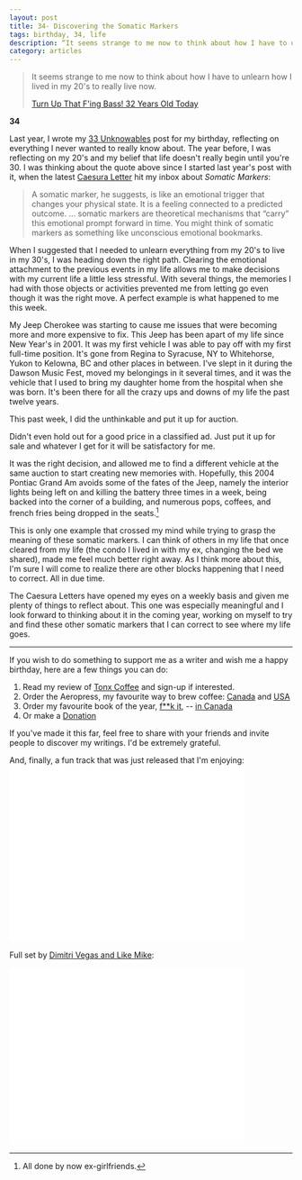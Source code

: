 ```yaml
---
layout: post
title: 34- Discovering the Somatic Markers
tags: birthday, 34, life
description: “It seems strange to me now to think about how I have to unlearn how I lived in my 20's to really live now.”
category: articles
---
```


> It seems strange to me now to think about how I have to unlearn how I lived in my 20's to really live now.
> 
> [Turn Up That F'ing Bass! 32 Years Old Today](http://www.foursides.ca/turn-up-that-fing-bass-32-years-old-today/ "Turn Up That F'ing Bass! 32 Years Old Today")

**34**

Last year, I wrote my [33 Unknowables](http://foursides.ca/33-the-unknowables "33 Unknowables") post for my birthday, reflecting on everything I never wanted to really know about. The year before, I was reflecting on my 20's and my belief that life doesn't really begin until you're 30. I was thinking about the quote above since I started last year's post with it, when the latest [Caesura Letter](http://caesuraletters.com "Caesura Letters") hit my inbox about *Somatic Markers*:

> A somatic marker, he suggests, is like an emotional trigger that changes your physical state. It is a feeling connected to a predicted outcome. 
> ... somatic markers are theoretical mechanisms that “carry” this emotional prompt forward in time. You might think of somatic markers as something like unconscious emotional bookmarks.

When I suggested that I needed to unlearn everything from my 20's to live in my 30's, I was heading down the right path. Clearing the emotional attachment to the previous events in my life allows me to make decisions with my current life a little less stressful. With several things, the memories I had with those objects or activities prevented me from letting go even though it was the right move. A perfect example is what happened to me this week. 

My Jeep Cherokee was starting to cause me issues that were becoming more and more expensive to fix. This Jeep has been apart of my life since New Year's in 2001. It was my first vehicle I was able to pay off with my first full-time position. It's gone from Regina to Syracuse, NY to Whitehorse, Yukon to Kelowna, BC and other places in between. I've slept in it during the Dawson Music Fest, moved my belongings in it several times, and it was the vehicle that I used to bring my daughter home from the hospital when she was born. It's been there for all the crazy ups and downs of my life the past twelve years. 

This past week, I did the unthinkable and put it up for auction. 

Didn't even hold out for a good price in a classified ad. Just put it up for sale and whatever I get for it will be satisfactory for me. 

It was the right decision, and allowed me to find a different vehicle at the same auction to start creating new memories with. Hopefully, this 2004 Pontiac Grand Am avoids some of the fates of the Jeep, namely the interior lights being left on and killing the battery three times in a week, being backed into the corner of a building, and numerous pops, coffees, and french fries being dropped in the seats.[^1]

This is only one example that crossed my mind while trying to grasp the meaning of these somatic markers. I can think of others in my life that once cleared from my life (the condo I lived in with my ex, changing the bed we shared), made me feel much better right away. As I think more about this, I'm sure I will come to realize there are other blocks happening that I need to correct. All in due time. 

The Caesura Letters have opened my eyes on a weekly basis and given me plenty of things to reflect about. This one was especially meaningful and I look forward to thinking about it in the coming year, working on myself to try and find these other somatic markers that I can correct to see where my life goes. 

---

If you wish to do something to support me as a writer and wish me a happy birthday, here are a few things you can do:

1. Read my review of [Tonx Coffee](http://foursides.ca/tonx-coffee-review "Tonx Coffee Review") and sign-up if interested. 
2. Order the Aeropress, my favourite way to brew coffee: [Canada](http://www.amazon.ca/gp/product/B002ZD3QJC/ref=as_li_ss_tl?ie=UTF8&camp=15121&creative=390961&creativeASIN=B002ZD3QJC&linkCode=as2&tag=fousid-20 "Aeropress | Amazon Canada") and [USA](http://www.amazon.com/gp/product/B0018RY8H0/ref=as_li_ss_tl?ie=UTF8&camp=1789&creative=390957&creativeASIN=B0018RY8H0&linkCode=as2&tag=four0b-20 "Aeropress | Amazon USA")
3. Order my favourite book of the year, [f**k it](http://www.amazon.com/gp/product/B003X4LEHI/ref=as\_li\_ss\_tl?ie=UTF8&camp=1789&creative=390957&creativeASIN=B003X4LEHI&linkCode=as2&tag=four0b-20 "F**k it"), -- [in Canada](http://www.amazon.ca/gp/product/1401927599/ref=as_li_ss_tl?ie=UTF8&camp=15121&creative=390961&creativeASIN=1401927599&linkCode=as2&tag=fousid-20 "F**k it")
4. Or make a [Donation](https://spacebox.io/s/A9qlfjJFVc "Donation")

If you've made it this far, feel free to share with your friends and invite people to discover my writings. I'd be extremely grateful. 

And, finally, a fun track that was just released that I'm enjoying:
<object width="420" height="315"><param name="movie" value="//www.youtube.com/v/n3l8KsT-FQE?version=3&amp;hl=en_US"></param><param name="allowFullScreen" value="true"></param><param name="allowscriptaccess" value="always"></param><embed src="//www.youtube.com/v/n3l8KsT-FQE?version=3&amp;hl=en_US" type="application/x-shockwave-flash" width="420" height="315" allowscriptaccess="always" allowfullscreen="true"></embed></object>

Full set by [Dimitri Vegas and Like Mike](https://soundcloud.com/dimitrivegasandlikemike "Dimitri Vegas and Like Mike"):

<object width="420" height="315"><param name="movie" value="//www.youtube.com/v/oQY2YiCGoRM?version=3&amp;hl=en_US"></param><param name="allowFullScreen" value="true"></param><param name="allowscriptaccess" value="always"></param><embed src="//www.youtube.com/v/oQY2YiCGoRM?version=3&amp;hl=en_US" type="application/x-shockwave-flash" width="420" height="315" allowscriptaccess="always" allowfullscreen="true"></embed></object>


[^1]:	All done by now ex-girlfriends. 
